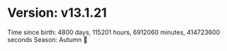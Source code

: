 # Version: v13.1.21
Time since birth: 4800 days, 115201 hours, 6912060 minutes, 414723600 seconds
Season: Autumn 🍁

